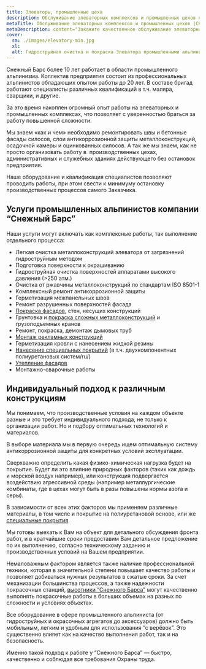 ```yaml
---
title: Элеваторы, промышленные цеха
description: Обслуживание элеваторных комплексов и промышленных цехов по Украине
metaTitle: Обслуживание элеваторных комплексов и промышленных цехов |СНЕЖНЫЙ БАРС
metaDescription: content="Закажите качественное обслуживание элеваторных комплексов и промышленных цехов по Украине ☎+38 (096) 555-30-92 от компании Снежный Барс"
cover:
  sm: ./images/elevatory-min.jpg
  xl: 
  alt: Гидроструйная очистка и покраска Элеватора промышленными альпинистами компании "Снежный Барс" Фото
---
```

Снежный Барс более 10 лет работает в области промышленного альпинизма. Коллектив предприятия состоит из профессиональных альпинистов обладающих опытом работы до 20 лет. В составе бригад работают специалисты различных квалификаций в т.ч. маляра, сварщики, и другие.

За это время накоплен огромный опыт работы на элеваторных и промышленных комплексах, что позволяет с уверенностью браться за работу повышенной сложности.

Мы знаем «как и чем» необходимо ремонтировать швы и бетонные фасады силосов, слои антикоррозионной защиты металлоконструкций, осадочной камеры и оцинкованных силосов. А так же мы знаем, как не просто организовать работу в  производственных цехах, административных и служебных зданиях действующего без остановок предприятия.

Наше оборудование и квалификация специалистов позволяют проводить работы, при этом свести к минимуму остановку производственных процессов самого Заказчика.

## Услуги промышленных альпинистов компании “Снежный Барс”

Наши услуги могут включать как комплексные работы, так выполнение отдельного процесса:

- Легкая очистка металлоконструкций элеватора от загрязнений гидроструйным методом
- Подготовка поверхности к окрашиванию
- Гидроструйная очистка поверхностей аппаратами высокого давления (>250 атм.)
- Очистка от ржавчины металлоконструкций по стандартам ISO 8501-1
- Комплексный ремонт антикоррозионной защиты
- Герметизация межпанельных швов
- Ремонт разрушенных поверхностей фасада
- [Покраска фасадов](/pokraska-fasadov-i-zhelezobetonnyx-konstrukcij/ru/), стен, несущих конструкций
- Грунтовка и [покраска сложных металлоконструкций](/krany-kozlovye-mostovye-portovye/ru/) и грузоподъемных кранов
- Ремонт, покраска, демонтаж дымовых труб
- [Монтаж рекламных конструкций](/montazh-i-demontazh-reklamnyx-konstrukcij-shhitov-i-bannerov-v-vinnice/ru/)
- Герметизация кровли с нанесением жидкой резины
- [Нанесение специальных покрытий](/nanesenie-specialnyx-pokrytij/ru/) (в т.ч. двухкомпонентных полиуретановых систем/ru/)
- [Утепление фасадов](/uteplenie_sten_i_fasadov/ru/)
- Монтажно-сварочные работы

## Индивидуальный подход к различным конструкциям

Мы понимаем, что производственные условия на каждом объекте разные и это требует индивидуального подхода, не только к организации работ. Но и подбору оптимальных технологий и материалов.

В выборе материала мы в первую очередь ищем оптимальную систему антикоррозионной защиты для конкретных условий эксплуатации.

Сверхважно определить какая физико-химическая нагрузка будет на покрытие. Будет ли это влияние природных факторов (таких как дождь и морской воздух например), или конструкция подвергается воздействию агрессивной среды (например металлургические комбинаты, где в цехах могут быть в разы повышены нормы азота и серы).

В зависимости от всех этих факторов мы применяем различные материалы, в том числе и покрытие на полиуретановой основе, или же [специальные покрытия](/nanesenie-specialnyx-pokrytij/ru/).

Мы готовы выехать к Вам на объект для детального обсуждения фронта работ, и в кратчайшие сроки предоставим Вам детальное предложение по их выполнению, согласно техническому заданию и производственных условий на Вашем предприятии.

Немаловажным фактором является также наличие профессиональной техники, которая в значительной степени повышает качество работы и позволяет добиваться нужных результатов в сжатые сроки. За счет механизации большинства процессов, а также надежности покрасочных станций, [высотники “Снежного Барса”](/ru/) могут качественно выполнять покрасочные работы в больших объемах на разных по сложности и условиях объектах.

Все оборудование в сфере промышленного альпиниста (от гидроструйных и окрасочных агрегатов до аксессуаров) должно быть мобильным, легким и удобным для использования “с верёвок”. Это существенно влияет как на качество выполнения работ, так и на безопасность.

Именно такой подход к работе у “Снежного Барса” — быстро, качественно и соблюдая все требования Охраны труда.
